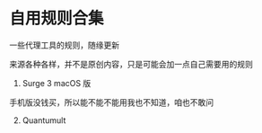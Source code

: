 # 自用规则合集
一些代理工具的规则，随缘更新

来源各种各样，并不是原创内容，只是可能会加一点自己需要用的规则
1. Surge 3 macOS 版

手机版没钱买，所以能不能不能用我也不知道，咱也不敢问

2. Quantumult
